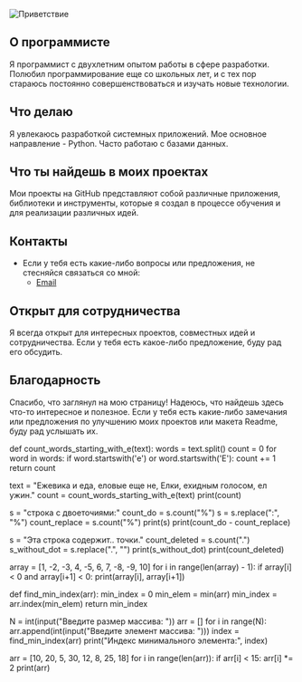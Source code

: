 
![Приветствие](https://media.giphy.com/media/l41lTn7ryHYxbvsmA/giphy.gif)

## О программисте

Я программист с двухлетним опытом работы в сфере разработки. Полюбил программирование еще со школьных лет, и с тех пор стараюсь постоянно совершенствоваться и изучать новые технологии.

## Что делаю

Я увлекаюсь разработкой системных приложений. Мое основное направление - Python. Часто работаю с базами данных.

## Что ты найдешь в моих проектах

Мои проекты на GitHub представляют собой различные приложения, библиотеки и инструменты, которые я создал в процессе обучения и для реализации различных идей.

## Контакты

- Если у тебя есть какие-либо вопросы или предложения, не стесняйся связаться со мной:
  - [Email](mailto:grigoriev4.ea@edu.spbstu.ru)

## Открыт для сотрудничества

Я всегда открыт для интересных проектов, совместных идей и сотрудничества. Если у тебя есть какое-либо предложение, буду рад его обсудить.

## Благодарность

Спасибо, что заглянул на мою страницу! Надеюсь, что найдешь здесь что-то интересное и полезное. Если у тебя есть какие-либо замечания или предложения по улучшению моих проектов или макета Readme, буду рад услышать их.

def count_words_starting_with_e(text):
    words = text.split()
    count = 0
    for word in words:
        if word.startswith('е') or word.startswith('Е'):
            count += 1
    return count


text = "Ежевика и еда, еловые еще не, Елки, ехидным голосом, ел ужин."
count = count_words_starting_with_e(text)
print(count) 



s = "строка с двоеточиями:"
count_do = s.count("%")
s = s.replace(":", "%")
count_replace = s.count("%")
print(s)
print(count_do - count_replace)



s = "Эта строка содержит.. точки."
count_deleted = s.count(".")
s_without_dot = s.replace(".", "")
print(s_without_dot)
print(count_deleted)



array = [1, -2, -3, 4, -5, 6, 7, -8, -9, 10]
for i in range(len(array) - 1):
    if array[i] < 0 and array[i+1] < 0:
        print(array[i], array[i+1])
        
        
        
def find_min_index(arr):
    min_index = 0
    min_elem = min(arr)
    min_index = arr.index(min_elem)
    return min_index


N = int(input("Введите размер массива: "))
arr = []
for i in range(N):
    arr.append(int(input("Введите элемент массива: ")))
index = find_min_index(arr)
print("Индекс минимального элемента:", index)



arr = [10, 20, 5, 30, 12, 8, 25, 18]
for i in range(len(arr)):
    if arr[i] < 15:
        arr[i] *= 2
print(arr)
